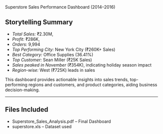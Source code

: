 Superstore Sales Performance Dashboard (2014–2016)

## Storytelling Summary

- *Total Sales:* ₹2.30M,
- *Profit:* ₹286K,
- *Orders:* 9,994
- *Top Performing City:* New York City (₹260K+ Sales)
- *Best Category:* Office Supplies (36.41%)
- *Top Customer:* Sean Miller (₹25K Sales)
- *Sales peaked in November* (₹354K), indicating holiday season impact
- *Region-wise:* West (₹725K) leads in sales

This dashboard provides actionable insights into sales trends, top-performing regions and customers, and product categories, aiding business decision-making.

---

## Files Included
- Superstore_Sales_Analysis.pdf – Final Dashboard
- superstore.xls – Dataset used
